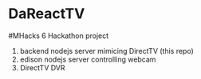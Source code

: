DaReactTV
=========

#MHacks 6 Hackathon project
1. backend nodejs server mimicing DirectTV (this repo)
2. edison nodejs server controlling webcam
3. DirectTV DVR

